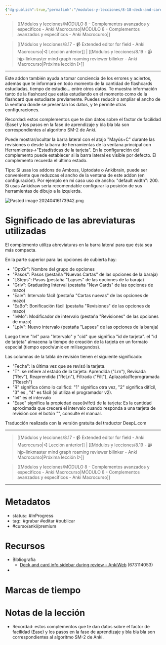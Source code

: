 ```yaml
---
{"dg-publish":true,"permalink":"/modulos-y-lecciones/8-18-deck-and-card-info-sidebar-during-review-anki-macrocurso/","noteIcon":"","updated":"2024-05-21T22:13:57.979+02:00"}
---
```



> [[Módulos y lecciones/MÓDULO 8 - Complementos avanzados y específicos - Anki Macrocurso\|MÓDULO 8 - Complementos avanzados y específicos - Anki Macrocurso]]

> [[Módulos y lecciones/8.17 - 📹 Extended editor for field - Anki Macrocurso\|◁ Lección anterior]] | [[Módulos y lecciones/8.19 - 📹 hjp-linkmaster mind graph roaming reviewer bilinker - Anki Macrocurso\|Próxima lección ▷]]

---

Este addon también ayuda a tomar conciencia de los errores y aciertos, además que te informará en todo momento de la cantidad de flashcards estudiadas, tiempo de estudio... entre otros datos. Te muestra información tanto de la flashcard que estás estudiando en el momento como de la flashcard que estudiaste previamente. Puedes reducir o ampliar el ancho de la ventana donde se presentan los datos, y te permite otras configuraciones.

Recordad: estos complementos que te dan datos sobre el factor de facilidad (Ease) y los pasos en la fase de aprendizaje y bla bla bla son correspondientes al algoritmo SM-2 de Anki.

Puede mostrar/ocultar la barra lateral con el atajo "Mayús+C" durante las revisiones o desde la barra de herramientas de la ventana principal con Herramientas->"Estadísticas de la tarjeta". En la configuración del complemento puede establecer si la barra lateral es visible por defecto. El complemento recuerda el último estado.

Tips: Si usas los addons de Amboss, Uptodate o Ankibrain, puede ser conveniente que reduzcas el ancho de la ventana de este addon (en configuración). Por ejemplo en mi caso uso de ancho: "default width": 200. Si usas Ankidraw sería recomendable configurar la posición de sus herramientas de dibujo a la izquierda.

![Pasted image 20240416173942.png](/img/user/ANEXOS/Pasted%20image%2020240416173942.png)

# Significado de las abreviaturas utilizadas
El complemento utiliza abreviaturas en la barra lateral para que ésta sea más compacta.

En la parte superior para las opciones de cubierta hay:
- "OptGr": Nombre del grupo de opciones
- "Pasos": Pasos (pestaña "Nuevas Cartas" de las opciones de la baraja)
- "LSteps": Pasos (pestaña "Lapses" de las opciones de la baraja)
- "GrIv": Graduating Interval (pestaña "New Cards" de las opciones de mazo)
- "EaIv": Intervalo fácil (pestaña "Cartas nuevas" de las opciones de mazo)
- "EaBo": Bonificación fácil (pestaña "Revisiones" de las opciones de mazo)
- "IvMo": Modificador de intervalo (pestaña "Revisiones" de las opciones de mazo)
- "LpIv": Nuevo intervalo (pestaña "Lapses" de las opciones de la baraja)

Luego tiene "Ivl" para "Intervalo" y "cid" que significa "id de tarjeta". el "id de tarjeta" almacena la
tiempo de creación de la tarjeta en un formato especial (tiempo epoch/unix en milisegundos).

Las columnas de la tabla de revisión tienen el siguiente significado:
- "Fecha": la última vez que se revisó la tarjeta.
- "T": se refiere al estado de la tarjeta: Aprendida ("Lrn"), Revisada ("Rev"), Reaprendida ("ReLn"), Filtrada ("Filt"), Aplazada/Reprogramada ("Resch")
- "R" significa cómo lo calificó: "1" significa otra vez, "2" significa difícil, "3" es , "4" es fácil (si utiliza el programador v2).
- "Ivl" es el intervalo
- "Ease" significa la propiedad ease(ivlfct) de la tarjeta: Es la cantidad aproximada que crecerá el intervalo cuando responda a una tarjeta de revisión con el botón "", consulte el manual.

Traducción realizada con la versión gratuita del traductor DeepL.com

---

> [[Módulos y lecciones/8.17 - 📹 Extended editor for field - Anki Macrocurso\|◁ Lección anterior]] | [[Módulos y lecciones/8.19 - 📹 hjp-linkmaster mind graph roaming reviewer bilinker - Anki Macrocurso\|Próxima lección ▷]]

> [[Módulos y lecciones/MÓDULO 8 - Complementos avanzados y específicos - Anki Macrocurso\|MÓDULO 8 - Complementos avanzados y específicos - Anki Macrocurso]]

---

# Metadatos
- status:: #InProgress  
- tag:: #grabar #editar #publicar 
- #curso/anki/premium

# Recursos
- Bibliografía
	- [Deck and card info sidebar during review - AnkiWeb](https://ankiweb.net/shared/info/673114053) (673114053)
- 

# Marcas de tiempo


# Notas de la lección
- Recordad: estos complementos que te dan datos sobre el factor de facilidad (Ease) y los pasos en la fase de aprendizaje y bla bla bla son correspondientes al algoritmo SM-2 de Anki.